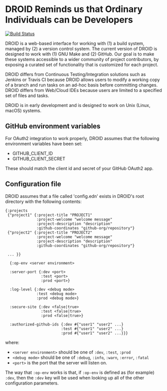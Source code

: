 # DROID Reminds us that Ordinary Individuals can be Developers

[![Build Status](https://travis-ci.org/ontodev/droid.svg?branch=master)](https://travis-ci.org/ontodev/droid)

DROID is a web-based interface for working with (1) a build system, managed by (2) a version control system. The current version of DROID is designed to work with (1) GNU Make and (2) GitHub. Our goal is to make these systems accessible to a wider community of project contributors, by exposing a curated set of functionality that is customized for each project.

DROID differs from Continuous Testing/Integration solutions such as Jenkins or Travis CI because DROID allows users to modify a working copy of a branch and run tasks on an ad-hoc basis before committing changes. DROID differs from Web/Cloud IDEs because users are limited to a specified set of files and tasks.

DROID is in early development and is designed to work on Unix (Linux, macOS) systems.

## GitHub environment variables

For OAuth2 integration to work properly, DROID assumes that the following environment variables have been set:
- GITHUB_CLIENT_ID
- GITHUB_CLIENT_SECRET

These should match the client id and secret of your GitHub OAuth2 app.


## Configuration file

DROID assumes that a file called 'config.edn' exists in DROID's root directory with the following contents:

```
{:projects
 {"project1" {:project-title "PROJECT1"
              :project-welcome "welcome message" 
              :project-description "description"
              :github-coordinates "github-org/repository"}
 {"project2" {:project-title "PROJECT2"
              :project-welcome "welcome message"
              :project-description "description"
              :github-coordinates "github-org/repository"}

 ... }}
 
  {:op-env <server environment>

  :server-port {:dev <port>
                :test <port>
                :prod <port>}
 
  :log-level {:dev <debug mode>
              :test <debug mode>
              :prod <debug mode>}

  :secure-site {:dev <false|true>
                :test <false|true>
                :prod <false|true>}

  :authorized-github-ids {:dev #{"user1" "user2" ...}
                         :test #{"user1" "user2" ...}
                         :prod #{"user1" "user2" ...}}}
```

where:
- `<server environment>` should be one of `:dev`, `:test`, `:prod`
- `<debug mode>` should be one of `:debug`, `:info`, `:warn`, `:error`, `:fatal`
- `<port>` is the port that the server will listen on.

The way that `:op-env` works is that, if `:op-env` is defined as (for example) `:dev`, then the `:dev` key will be used when looking up all of the other configuration parameters.